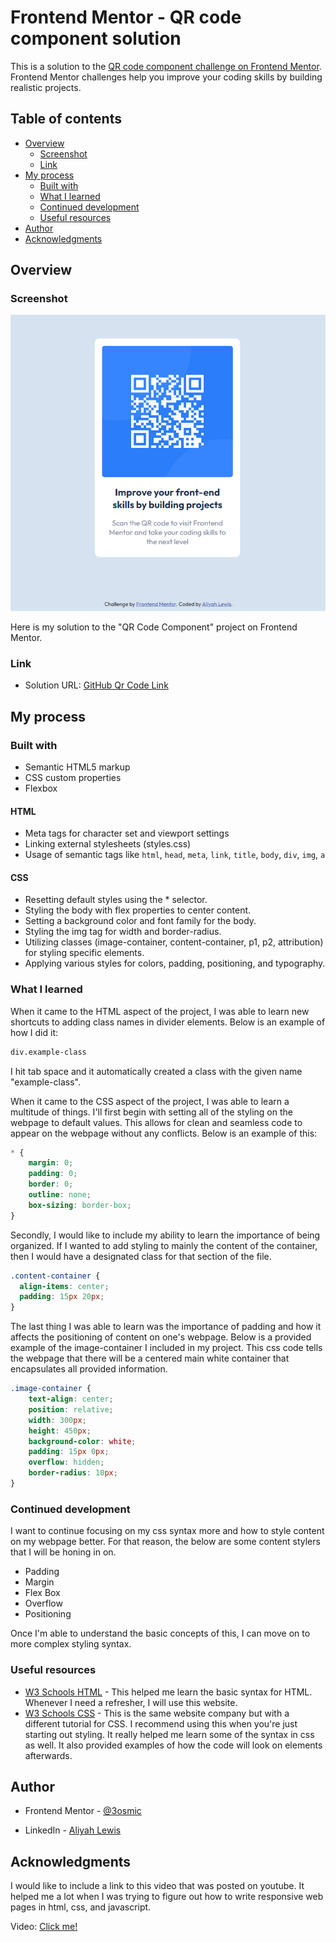 # Frontend Mentor - QR code component solution

This is a solution to the [QR code component challenge on Frontend Mentor](https://www.frontendmentor.io/challenges/qr-code-component-iux_sIO_H). Frontend Mentor challenges help you improve your coding skills by building realistic projects. 

## Table of contents

- [Overview](#overview)
  - [Screenshot](#screenshot)
  - [Link](#link)
- [My process](#my-process)
  - [Built with](#built-with)
  - [What I learned](#what-i-learned)
  - [Continued development](#continued-development)
  - [Useful resources](#useful-resources)
- [Author](#author)
- [Acknowledgments](#acknowledgments)

## Overview

### Screenshot

![Solution](image-1.png)

Here is my solution to the "QR Code Component" project on Frontend Mentor.

### Link

- Solution URL: [GitHub Qr Code Link](https://3osmic.github.io/QR-Code-Component/qr-code-component-main/)

## My process

### Built with

- Semantic HTML5 markup
- CSS custom properties
- Flexbox

#### HTML
- Meta tags for character set and viewport settings 
- Linking external stylesheets (styles.css)
- Usage of semantic tags like `html`, `head`, `meta`, `link`, `title`, `body`, `div`, `img`, `a`

#### CSS
- Resetting default styles using the * selector.
- Styling the body with flex properties to center content.
- Setting a background color and font family for the body.
- Styling the img tag for width and border-radius.
- Utilizing classes (image-container, content-container, p1, p2, attribution) for styling specific elements.
- Applying various styles for colors, padding, positioning, and typography.

### What I learned

When it came to the HTML aspect of the project, I was able to learn new shortcuts to adding class names in divider elements. Below is an example of how I did it:

```html
div.example-class
```
I hit tab space and it automatically created a class with the given name "example-class".

When it came to the CSS aspect of the project, I was able to learn a multitude of things. I'll first begin with setting all of the styling on the webpage to default values. This allows for clean and seamless code to appear on the webpage without any conflicts. Below is an example of this:
```css
* {
    margin: 0;
    padding: 0;
    border: 0;
    outline: none;
    box-sizing: border-box;
}
```
Secondly, I would like to include my ability to learn the importance of being organized. If I wanted to add styling to mainly the content of the container, then I would have a designated class for that section of the file.
```css
.content-container {
  align-items: center;
  padding: 15px 20px;
}
```
The last thing I was able to learn was the importance of padding and how it affects the positioning of content on one's webpage. Below is a provided example of the image-container I included in my project. This css code tells the webpage that there will be a centered main white container that encapsulates all provided information.
```css
.image-container {
    text-align: center;
    position: relative;
    width: 300px;
    height: 450px;
    background-color: white;
    padding: 15px 0px;
    overflow: hidden;
    border-radius: 10px;
}
```

### Continued development

I want to continue focusing on my css syntax more and how to style content on my webpage better. For that reason, the below are some content stylers that I will be honing in on.

- Padding
- Margin
- Flex Box
- Overflow
- Positioning

Once I'm able to understand the basic concepts of this, I can move on to more complex styling syntax.

### Useful resources

- [W3 Schools HTML](https://www.w3schools.com/html/) - This helped me learn the basic syntax for HTML. Whenever I need a refresher, I will use this website.
- [W3 Schools CSS](https://www.w3schools.com/css/) - This is the same website company but with a different tutorial for CSS. I recommend using this when you're just starting out styling. It really helped me learn some of the syntax in css as well. It also provided examples of how the code will look on elements afterwards.

## Author

- Frontend Mentor - [@3osmic](https://www.frontendmentor.io/profile/3osmic)

- LinkedIn - [Aliyah Lewis](https://www.linkedin.com/in/aliyah-lewis-14a95324b/)

## Acknowledgments
I would like to include a link to this video that was posted on youtube. It helped me a lot when I was trying to figure out how to write responsive web pages in html, css, and javascript.

Video: [Click me!](https://youtu.be/iILFBGm_I9M?si=RNUhVCZezwyYUOHS)
